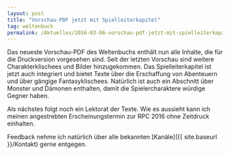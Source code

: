 ```yaml
---
layout: post
title: "Vorschau-PDF jetzt mit Spielleiterkapitel"
tag: weltenbuch
permalink: /Aktuelles/2016-03-06-vorschau-pdf-jetzt-mit-spielleiterkapitel
---
```


Das neueste Vorschau-PDF des Weltenbuchs enthält nun alle Inhalte, die für die Druckversion vorgesehen sind. Seit der letzten Vorschau sind weitere Charakterklischees und Bilder hinzugekommen. Das Spielleiterkapitel ist jetzt auch integriert und bietet Texte über die Erschaffung von Abenteuern und über gängige Fantasyklischees. Natürlich ist auch ein Abschnitt über Monster und Dämonen enthalten, damit die Spielercharaktere würdige Gegner haben.

Als nächstes folgt noch ein Lektorat der Texte. Wie es aussieht kann ich meinen angestrebten Erscheinungstermin zur RPC 2016 ohne Zeitdruck einhalten.

Feedback nehme ich natürlich über alle bekannten [Kanäle]({{ site.baseurl }}/Kontakt) gerne entgegen.
